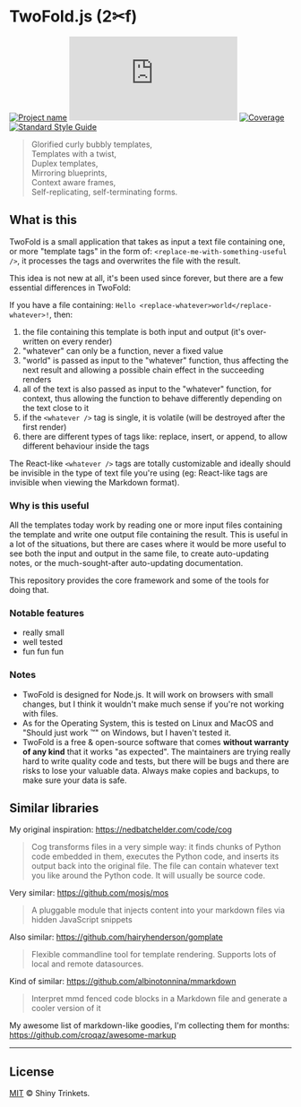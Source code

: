 # TwoFold.js (2✂︎f)

[![Project name][project-img]][project-url]
[![Build status][build-img]][build-url]
[![Coverage][coverage-img]][coverage-url]
[![Standard Style Guide][style-img]][style-url]

> Glorified curly bubbly templates,<br />
> Templates with a twist,<br />
> Duplex templates,<br />
> Mirroring blueprints,<br />
> Context aware frames,<br />
> Self-replicating, self-terminating forms.

## What is this

TwoFold is a small application that takes as input a text file containing one, or more "template tags" in the form of: `<replace-me-with-something-useful />`, it processes the tags and overwrites the file with the result.

This idea is not new at all, it's been used since forever, but there are a few essential differences in TwoFold:

If you have a file containing: `Hello <replace-whatever>world</replace-whatever>!`, then:

1. the file containing this template is both input and output (it's over-written on every render)
1. "whatever" can only be a function, never a fixed value
1. "world" is passed as input to the "whatever" function, thus affecting the next result and allowing a possible chain effect in the succeeding renders
1. all of the text is also passed as input to the "whatever" function, for context, thus allowing the function to behave differently depending on the text close to it
1. if the `<whatever />` tag is single, it is volatile (will be destroyed after the first render)
1. there are different types of tags like: replace, insert, or append, to allow different behaviour inside the tags

The React-like `<whatever />` tags are totally customizable and ideally should be invisible in the type of text file you're using (eg: React-like tags are invisible when viewing the Markdown format).

### Why is this useful

All the templates today work by reading one or more input files containing the template and write one output file containing the result. This is useful in a lot of the situations, but there are cases where it would be more useful to see both the input and output in the same file, to create auto-updating notes, or the much-sought-after auto-updating documentation.

This repository provides the core framework and some of the tools for doing that.

### Notable features

* really small
* well tested
* fun fun fun

### Notes

* TwoFold is designed for Node.js. It will work on browsers with small changes, but I think it wouldn't make much sense if you're not working with files.
* As for the Operating System, this is tested on Linux and MacOS and "Should just work ™" on Windows, but I haven't tested it.
* TwoFold is a free & open-source software that comes **without warranty of any kind** that it works "as expected". The maintainers are trying really hard to write quality code and tests, but there will be bugs and there are risks to lose your valuable data. Always make copies and backups, to make sure your data is safe.

## Similar libraries

My original inspiration: https://nedbatchelder.com/code/cog
> Cog transforms files in a very simple way: it finds chunks of Python code embedded in them, executes the Python code, and inserts its output back into the original file. The file can contain whatever text you like around the Python code. It will usually be source code.

Very similar:
https://github.com/mosjs/mos
> A pluggable module that injects content into your markdown files via hidden JavaScript snippets

Also similar:
https://github.com/hairyhenderson/gomplate
> Flexible commandline tool for template rendering. Supports lots of local and remote datasources.

Kind of similar:
https://github.com/albinotonnina/mmarkdown
> Interpret mmd fenced code blocks in a Markdown file and generate a cooler version of it

My awesome list of markdown-like goodies, I'm collecting them for months:
https://github.com/croqaz/awesome-markup

-----

## License

[MIT](LICENSE) © Shiny Trinkets.

[project-img]: https://badgen.net/badge/%E2%AD%90/Trinkets/4B0082
[project-url]: https://github.com/ShinyTrinkets
[build-img]: https://badgen.net/travis/ShinyTrinkets/twofold.js
[build-url]: https://travis-ci.org/ShinyTrinkets/twofold.js
[coverage-img]: https://codecov.io/gh/ShinyTrinkets/twofold.js/branch/master/graph/badge.svg
[coverage-url]: https://codecov.io/gh/ShinyTrinkets/twofold.js
[style-img]: https://badgen.net/badge/Code%20style/standard/f2a
[style-url]: https://standardjs.com
